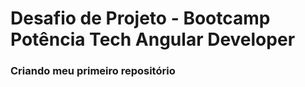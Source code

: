 # Desafio de Projeto - Bootcamp Potência Tech Angular Developer
### Criando meu primeiro repositório